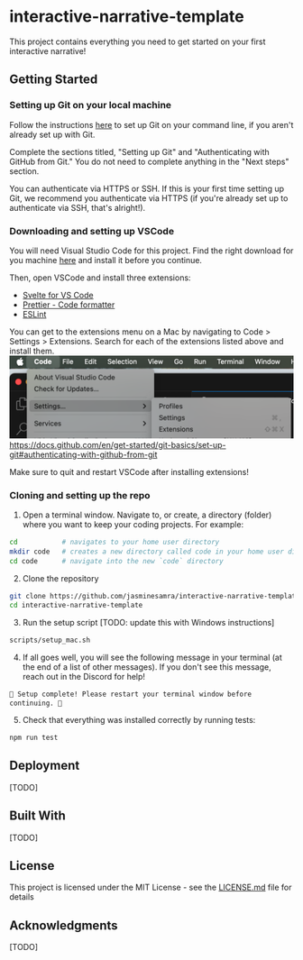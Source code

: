 # interactive-narrative-template

This project contains everything you need to get started on your first interactive narrative!

## Getting Started

### Setting up Git on your local machine

Follow the instructions [here](https://docs.github.com/en/get-started/git-basics/set-up-git#setting-up-git) to set up Git on your command line, if you aren't already set up with Git.

Complete the sections titled, "Setting up Git" and "Authenticating with GitHub from Git." You do not need to complete anything in the "Next steps" section. 

You can authenticate via HTTPS or SSH. If this is your first time setting up Git, we recommend you authenticate via HTTPS (if you're already set up to authenticate via SSH, that's alright!).

### Downloading and setting up VSCode
You will need Visual Studio Code for this project. Find the right download for you machine [here](https://code.visualstudio.com/download) and install it before you continue. 

Then, open VSCode and install three extensions:
- [Svelte for VS Code](https://marketplace.visualstudio.com/items?itemName=svelte.svelte-vscode)
- [Prettier - Code formatter](https://marketplace.visualstudio.com/items?itemName=esbenp.prettier-vscode)
- [ESLint](https://marketplace.visualstudio.com/items?itemName=dbaeumer.vscode-eslint)

You can get to the extensions menu on a Mac by navigating to Code > Settings > Extensions. Search for each of the extensions listed above and install them.
![Get to the extensions menu on a Mac by navigating to Code > Settings > Extensions](readme-images/vscode-extension-instructions.png)https://docs.github.com/en/get-started/git-basics/set-up-git#authenticating-with-github-from-git

Make sure to quit and restart VSCode after installing extensions!

### Cloning and setting up the repo

1. Open a terminal window. Navigate to, or create, a directory (folder) where you want to keep your coding projects. For example:

```bash
cd           # navigates to your home user directory
mkdir code   # creates a new directory called code in your home user directory
cd code      # navigate into the new `code` directory
```

2. Clone the repository

```bash
git clone https://github.com/jasminesamra/interactive-narrative-template
cd interactive-narrative-template
```

3. Run the setup script [TODO: update this with Windows instructions]

```bash
scripts/setup_mac.sh
```

4. If all goes well, you will see the following message in your terminal (at the end of a list of other messages). If you don't see this message, reach out in the Discord for help!

```
🎉 Setup complete! Please restart your terminal window before continuing. 🎉
```

5. Check that everything was installed correctly by running tests:

```bash
npm run test
```

## Deployment

[TODO]

## Built With

[TODO]

## License

This project is licensed under the MIT License - see the [LICENSE.md](LICENSE.md) file for details

## Acknowledgments

[TODO]
